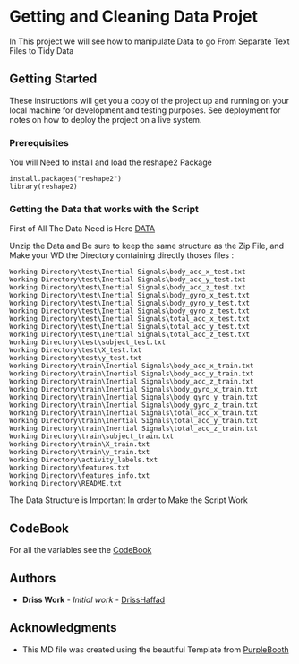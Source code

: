 # Getting and Cleaning Data Projet

In This project we will see how to manipulate Data to go From Separate Text Files to Tidy Data

## Getting Started

These instructions will get you a copy of the project up and running on your local machine for development and testing purposes. See deployment for notes on how to deploy the project on a live system.

### Prerequisites

You will Need to install and load the reshape2 Package

```
install.packages("reshape2")
library(reshape2)
```

### Getting the Data that works with the Script

First of All The Data Need is Here [DATA](https://d396qusza40orc.cloudfront.net/getdata%2Fprojectfiles%2FUCI%20HAR%20Dataset.zip)

Unzip the Data and Be sure to keep the same structure as the Zip File, and Make your WD the Directory containing directly thoses files :


```
Working Directory\test\Inertial Signals\body_acc_x_test.txt
Working Directory\test\Inertial Signals\body_acc_y_test.txt
Working Directory\test\Inertial Signals\body_acc_z_test.txt
Working Directory\test\Inertial Signals\body_gyro_x_test.txt
Working Directory\test\Inertial Signals\body_gyro_y_test.txt
Working Directory\test\Inertial Signals\body_gyro_z_test.txt
Working Directory\test\Inertial Signals\total_acc_x_test.txt
Working Directory\test\Inertial Signals\total_acc_y_test.txt
Working Directory\test\Inertial Signals\total_acc_z_test.txt
Working Directory\test\subject_test.txt
Working Directory\test\X_test.txt
Working Directory\test\y_test.txt
Working Directory\train\Inertial Signals\body_acc_x_train.txt
Working Directory\train\Inertial Signals\body_acc_y_train.txt
Working Directory\train\Inertial Signals\body_acc_z_train.txt
Working Directory\train\Inertial Signals\body_gyro_x_train.txt
Working Directory\train\Inertial Signals\body_gyro_y_train.txt
Working Directory\train\Inertial Signals\body_gyro_z_train.txt
Working Directory\train\Inertial Signals\total_acc_x_train.txt
Working Directory\train\Inertial Signals\total_acc_y_train.txt
Working Directory\train\Inertial Signals\total_acc_z_train.txt
Working Directory\train\subject_train.txt
Working Directory\train\X_train.txt
Working Directory\train\y_train.txt
Working Directory\activity_labels.txt
Working Directory\features.txt
Working Directory\features_info.txt
Working Directory\README.txt
```

The Data Structure is Important In order to Make the Script Work

## CodeBook

For all the variables see the [CodeBook](https://d396qusza40orc.cloudfront.net/getdata%2Fprojectfiles%2FUCI%20HAR%20Dataset.zip)

## Authors

* **Driss Work** - *Initial work* - [DrissHaffad](https://github.com/DrissHaffad)

## Acknowledgments

* This MD file was created using the beautiful Template from [PurpleBooth](https://gist.github.com/PurpleBooth)
